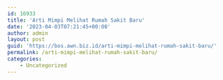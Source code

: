 ```yaml
---
id: 16933
title: 'Arti Mimpi Melihat Rumah Sakit Baru'
date: '2023-04-03T07:21:45+00:00'
author: admin
layout: post
guid: 'https://bos.awn.biz.id/arti-mimpi-melihat-rumah-sakit-baru/'
permalink: /arti-mimpi-melihat-rumah-sakit-baru/
categories:
    - Uncategorized
---
```


